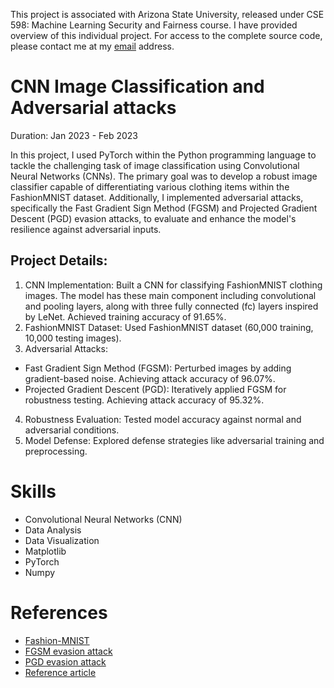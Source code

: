 This project is associated with Arizona State University, released under CSE 598: Machine Learning Security and Fairness course. I have provided overview of this individual project. For access to the complete source code, please contact me at my [email](asroideva@gmail.com) address.

# CNN Image Classification and Adversarial attacks
Duration: Jan 2023 - Feb 2023

In this project, I used PyTorch within the Python programming language to tackle the challenging task of image classification using Convolutional Neural Networks (CNNs). The primary goal was to develop a robust image classifier capable of differentiating various clothing items within the FashionMNIST dataset. Additionally, I implemented adversarial attacks, specifically the Fast Gradient Sign Method (FGSM) and Projected Gradient Descent (PGD) evasion attacks, to evaluate and enhance the model's resilience against adversarial inputs.

## Project Details:
1. CNN Implementation: Built a CNN for classifying FashionMNIST clothing images. The model has these main component including convolutional and pooling layers, along with three fully connected (fc) layers inspired by LeNet. Achieved training accuracy of 91.65%.
2. FashionMNIST Dataset: Used FashionMNIST dataset (60,000 training, 10,000 testing images).
3. Adversarial Attacks: 
- Fast Gradient Sign Method (FGSM): Perturbed images by adding gradient-based noise. Achieving attack accuracy of 96.07%.
- Projected Gradient Descent (PGD): Iteratively applied FGSM for robustness testing. Achieving attack accuracy of 95.32%.
4. Robustness Evaluation: Tested model accuracy against normal and adversarial conditions.
5. Model Defense: Explored defense strategies like adversarial training and preprocessing.

# Skills
- Convolutional Neural Networks (CNN)
- Data Analysis
- Data Visualization
- Matplotlib
- PyTorch
- Numpy

# References
- [Fashion-MNIST](https://github.com/zalandoresearch/fashion-mnist)
- [FGSM evasion attack](https://arxiv.org/abs/1412.6572)
- [PGD evasion attack](https://arxiv.org/pdf/1706.06083.pdf)
- [Reference article](https://medium.com/swlh/gradient-based-adversarial-attacks-an-introduction-526238660dc9)